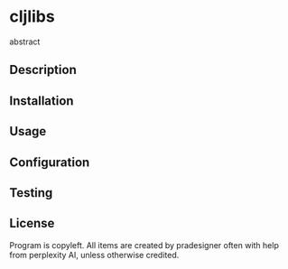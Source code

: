 # cljlibs

abstract

## Description

## Installation

## Usage

## Configuration

## Testing

## License
  Program is copyleft. All items are created by pradesigner often with help from perplexity AI, unless otherwise credited.

